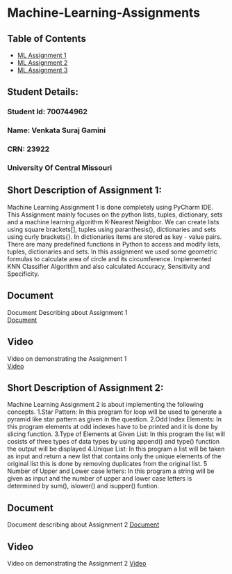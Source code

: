 # Machine-Learning-Assignments
## Table of Contents
- [ML Assignment 1](https://github.com/SurajGamini18/Machine-Learning-Assignments/tree/main/Assignment-1%20src)
- [ML Assignment 2](https://github.com/SurajGamini18/Machine-Learning-Assignments/tree/main/Assignment-%202%20src)
- [ML Assignment 3](https://github.com/SurajGamini18/Machine-Learning-Assignments/tree/main/Assignment%20-3%20src)
## Student Details:
### Student Id: 700744962
### Name: Venkata Suraj Gamini
### CRN: 23922
### University Of Central Missouri


## Short Description of Assignment 1: 
Machine Learning Assignment 1 is done completely using PyCharm IDE. This Assignment mainly focuses on the python lists, tuples, dictionary, sets and a machine learning algorithm K-Nearest Neighbor. We can create lists using square brackets[], tuples using paranthesis(), dictionaries and sets using curly brackets{}. In dictionaries items are stored as key - value pairs. There are many predefined functions in Python to access and modify lists, tuples, dictionaries and sets. In this assignment we used some geometric formulas to calculate area of circle and its circumference.
Implemented KNN Classifier Algorithm and also calculated Accuracy, Sensitivity and Specificity.

## Document
Document Describing about Assignment 1  
[Document](https://docs.google.com/document/d/1gls-qOcyWulHMRlIBIFXydakF2ZlxLXF/edit?usp=share_link&ouid=115006250578410786078&rtpof=true&sd=true)

## Video
Video on demonstrating the Assignment 1  
[Video](https://drive.google.com/file/d/1pLA2XbeIBNCw_B_a4mBcUtrrWZtLhiSt/view?usp=share_link) 


## Short Description of Assignment 2:
Machine Learning Assignment 2 is about implementing the following concepts.
  1.Star Pattern: In this program for loop will be used to generate a pyramid like star pattern as given in the question.
  2.Odd Index Elements: In this program elements at odd indexes have to be printed and it is done by slicing function.
  3.Type of Elements at Given List: In this program the list will cosists of three types of data types by using append() and type() function the output will be displayed
  4.Unique List: In this program a list will be taken as input and return a new list that contains only the unique elements of the original list this is done by removing duplicates from the original list.
  5 Number of Upper and Lower case letters: In this program a string will be given as input and the number of upper and lower case letters is determined by sum(), islower() and isupper() funtion.
  
## Document
Document describing about Assignment 2
[Document](https://docs.google.com/document/d/1mJ8Iyplzn8-jGVT8GgT-55vzVA6RsA3E/edit?usp=share_link&ouid=115006250578410786078&rtpof=true&sd=true) 

## Video
Video on demonstrating the Assignment 2
[Video](https://drive.google.com/file/d/1J5P18c89C1jFWtsOnr46dBACyyYvu0T6/view?usp=share_link) 

